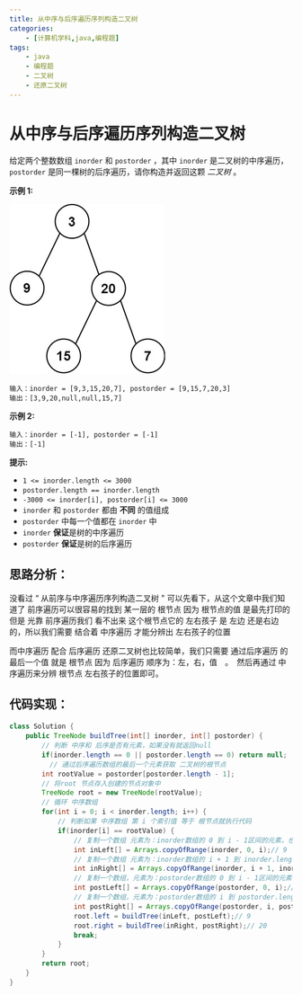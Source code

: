 ```yaml
---
title: 从中序与后序遍历序列构造二叉树
categories:
    - [计算机学科,java,编程题]
tags:
    - java
    - 编程题
    - 二叉树
    - 还原二叉树
---
```


# 从中序与后序遍历序列构造二叉树

给定两个整数数组 `inorder` 和 `postorder` ，其中 `inorder` 是二叉树的中序遍历， `postorder` 是同一棵树的后序遍历，请你构造并返回这颗 *二叉树* 。

**示例 1:**

![img](https://raw.githubusercontent.com/PigPigLetsGo/imeages/master/tree.jpg)

```
输入：inorder = [9,3,15,20,7], postorder = [9,15,7,20,3]
输出：[3,9,20,null,null,15,7]
```

**示例 2:**

```
输入：inorder = [-1], postorder = [-1]
输出：[-1]
```

**提示:**

-  `1 <= inorder.length <= 3000`
-  `postorder.length == inorder.length`
-  `-3000 <= inorder[i], postorder[i] <= 3000`
-  `inorder` 和 `postorder` 都由 **不同** 的值组成
-  `postorder` 中每一个值都在 `inorder` 中
-  `inorder` **保证**是树的中序遍历
-  `postorder` **保证**是树的后序遍历

## 思路分析：

没看过 “ 从前序与中序遍历序列构造二叉树 " 可以先看下，从这个文章中我们知道了 前序遍历可以很容易的找到 某一层的 根节点 因为 根节点的值 是最先打印的 但是 光靠 前序遍历我们 看不出来 这个根节点它的 左右孩子 是 左边 还是右边的，所以我们需要 结合着 中序遍历 才能分辨出 左右孩子的位置

而中序遍历 配合 后序遍历 还原二叉树也比较简单，我们只需要 通过后序遍历 的 最后一个值 就是 根节点 因为 后序遍历 顺序为：左，右，值　。　然后再通过 中序遍历来分辨 根节点 左右孩子的位置即可。

## 代码实现：

```java
class Solution {
    public TreeNode buildTree(int[] inorder, int[] postorder) {
        // 判断 中序和 后序是否有元素，如果没有就返回null
        if(inorder.length == 0 || postorder.length == 0) return null;
     	  // 通过后序遍历数组的最后一个元素获取 二叉树的根节点
        int rootValue = postorder[postorder.length - 1];
        // 将root 节点存入创建的节点对象中
        TreeNode root = new TreeNode(rootValue);
        // 循环 中序数组
        for(int i = 0; i < inorder.length; i++) {
            // 判断如果 中序数组 第 i 个索引值 等于 根节点就执行代码
            if(inorder[i] == rootValue) {
                // 复制一个数组 元素为：inorder数组的 0 到 i - 1区间的元素，也就是当前根节点的左子树
                int inLeft[] = Arrays.copyOfRange(inorder, 0, i);// 9
                // 复制一个数组 元素为：inorder数组的 i + 1 到 inorder.length - 1区间的元素，也就是当前根节点的右子树
                int inRight[] = Arrays.copyOfRange(inorder, i + 1, inorder.length);// 15,20,7
                // 复制一个数组，元素为：postorder数组的 0 到 i - 1区间的元素，也就是当前根节点的左子树
                int postLeft[] = Arrays.copyOfRange(postorder, 0, i);// 9
                // 复制一个数组，元素为：postorder数组的 i 到 postorder.length - 1区间的元素，也就是当前根节点的右子树
                int postRight[] = Arrays.copyOfRange(postorder, i, postorder.length - 1);// 15,7,20
                root.left = buildTree(inLeft, postLeft);// 9
                root.right = buildTree(inRight, postRight);// 20
                break;
            }
        }
        return root;
    }
}
```

